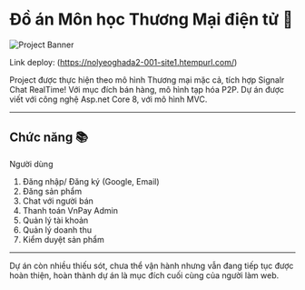 # Đồ án Môn học Thương Mại điện tử 🎉

![Project Banner](https://firebasestorage.googleapis.com/v0/b/propane-surfer-398404.appspot.com/o/anh1.png?alt=media&token=0fd8aba2-4545-4e4f-a548-24497f8c656e)

Link deploy: (https://nolyeoghada2-001-site1.htempurl.com/)

Project được thực hiện theo mô hình Thương mại mặc cả, tích hợp Signalr Chat RealTime! Với mục đích bán hàng, mô hình tạp hóa P2P. 
Dự án được viết với công nghệ Asp.net Core 8, với mô hình MVC.

---

## Chức năng 📚
  Người dùng
1. Đăng nhập/ Đăng ký (Google, Email)
2. Đăng sản phẩm
3. Chat với người bán
4. Thanh toán VnPay
   Admin
1. Quản lý tài khoản
2. Quản lý doanh thu
3. Kiểm duyệt sản phẩm
---
Dự án còn nhiều thiếu sót, chưa thể vận hành nhưng vẫn đang tiếp tục được hoàn thiện, hoàn thành dự án là mục đích cuối cùng của người làm web.
